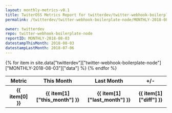 ```yaml
---
layout: monthly-metrics-v0.1
title: TwiterOSS Metrics Report for twitterdev/twitter-webhook-boilerplate-node | MONTHLY-2018-08-03 | 2018-08-03
permalink: /twitterdev/twitter-webhook-boilerplate-node/MONTHLY-2018-08-03/

owner: twitterdev
repo: twitter-webhook-boilerplate-node
reportID: MONTHLY-2018-08-03
datestampThisMonth: 2018-08-03
datestampLastMonth: 2018-07-06
---
```


<table style="width: 100%">
    <tr>
        <th>Metric</th>
        <th>This Month</th>
        <th>Last Month</th>
        <th>+/-</th>
    </tr>
    {% for item in site.data["twitterdev"]["twitter-webhook-boilerplate-node"]["MONTHLY-2018-08-03"]["data"] %}
    <tr>
        <th>{{ item[0] }}</th>
        <th>{{ item[1]["this_month"] }}</th>
        <th>{{ item[1]["last_month"] }}</th>
        <th>{{ item[1]["diff"] }}</th>
    </tr>
    {% endfor %}
</table>

